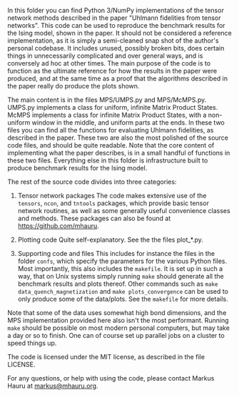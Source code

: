 In this folder you can find Python 3/NumPy implementations of the tensor
network methods described in the paper "Uhlmann fidelities from tensor
networks". This code can be used to reproduce the benchmark results for the
Ising model, shown in the paper. It should not be considered a reference
implementation, as it is simply a semi-cleaned snap shot of the author's
personal codebase. It includes unused, possibly broken bits, does certain
things in unnecessarily complicated and over general ways, and is conversely
ad hoc at other times. The main purpose of the code is to function as the
ultimate reference for how the results in the paper were produced, and at
the same time as a proof that the algorithms described in the paper really
do produce the plots shown.

The main content is in the files MPS/UMPS.py and MPS/McMPS.py. UMPS.py
implements a class for uniform, infinite Matrix Product States. McMPS
implements a class for infinite Matrix Product States, with a non-uniform
window in the middle, and uniform parts at the ends. In these two files you
can find all the functions for evaluating Uhlmann fidelities, as described in
the paper. These two are also the most polished of the source code files, and
should be quite readable. Note that the core content of implementing what the
paper describes, is in a small handful of functions in these two files.
Everything else in this folder is infrastructure built to produce benchmark
results for the Ising model.

The rest of the source code divides into three categories:

1) Tensor network packages
The code makes extensive use of the `tensors`, `ncon`, and `tntools` packages,
which provide basic tensor network routines, as well as some generally useful
convenience classes and methods. These packages can also be found at
https://github.com/mhauru.

2) Plotting code
Quite self-explanatory. See the the files plot_*.py.

2) Supporting code and files
This includes for instance the files in the folder `confs`, which specify the
parameters for the various Python files. Most importantly, this also includes
the `makefile`. It is set up in such a way, that on Unix systems simply running
`make`
should generate all the benchmark results and plots thereof. Other commands
such as `make data_quench_magnetization` and `make plots_convergence` can be
used to only produce some of the data/plots. See the `makefile` for more
details.

Note that some of the data uses somewhat high bond dimensions, and the MPS
implementation provided here also isn't the most performant. Running `make`
should be possible on most modern personal computers, but may take a day or so
to finish. One can of course set up parallel jobs on a cluster to speed things
up.

The code is licensed under the MIT license, as described in the file LICENSE.

For any questions, or help with using the code, please contact Markus Hauru at
markus@mhauru.org.
